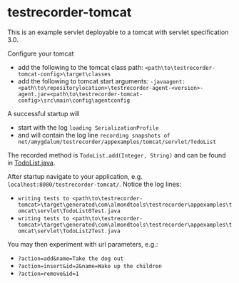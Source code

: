 # testrecorder-tomcat

This is an example servlet deployable to a tomcat with servlet specification 3.0.

Configure your tomcat
* add the following to the tomcat class path: `<path\to\testrecorder-tomcat-config>\target\classes`
* add the following to tomcat start arguments: `-javaagent:<path\to\repositorylocation>\testrecorder-agent-<version>-agent.jar=<path\to\testrecorder-tomcat-config>\src\main\config\agentconfig`

A successful startup will 
* start with the log `loading SerializationProfile` 
* and will contain the log line `recording snapshots of net/amygdalum/testrecorder/appexamples/tomcat/servlet/TodoList`

The recorded method is `TodoList.add(Integer, String)` and can be found in [TodoList.java](https://github.com/almondtools/testrecorder-application-examples/blob/master/testrecorder-tomcat/src/main/java/net/amygdalum/testrecorder/appexamples/tomcat/servlet/TodoList.java).

After startup navigate to your application, e.g. `localhost:8080/testrecorder-tomcat/`. Notice the log lines:
* `writing tests to <path\to\testrecorder-tomcat>\target\generated\com\almondtools\testrecorder\appexamples\tomcat\servlet\TodoList0Test.java`
* `writing tests to <path\to\testrecorder-tomcat>\target\generated\com\almondtools\testrecorder\appexamples\tomcat\servlet\TodoList2Test.java`


You may then experiment with url parameters, e.g.:
* `?action=add&name=Take the dog out`
* `?action=insert&id=2&name=Wake up the children`
* `?action=remove&id=1`